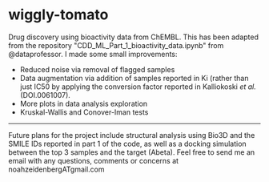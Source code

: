 # wiggly-tomato
Drug discovery using bioactivity data from ChEMBL.
This has been adapted from the repository "CDD_ML_Part_1_bioactivity_data.ipynb" from @dataprofessor. I made some small improvements:
* Reduced noise via removal of flagged samples
* Data augmentation via addition of samples reported in Ki (rather than just IC50 by applying the conversion factor reported in Kalliokoski *et al.* (DOI.0061007).
* More plots in data analysis exploration
* Kruskal-Wallis and Conover-Iman tests
***
Future plans for the project include structural analysis using Bio3D and the SMILE IDs reported in part 1 of the code, as well as a docking simulation between the top 3 samples and the target (Abeta). Feel free to send me an email with any questions, comments or concerns at noahzeidenbergATgmail.com
